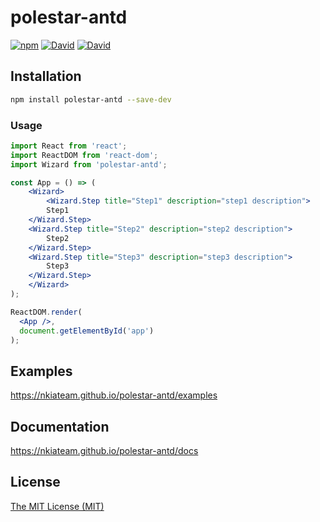 # polestar-antd
[![npm](https://img.shields.io/npm/v/polestar-antd.svg)](https://github.com/nkiateam/polestar-antd)
[![David](https://img.shields.io/david/nkiateam/polestar-antd.svg)](https://david-dm.org/nkiateam/polestar-antd)
[![David](https://img.shields.io/david/dev/nkiateam/polestar-antd.svg)](https://david-dm.org/nkiateam/polestar-antd?type=dev)

## Installation

```sh
npm install polestar-antd --save-dev
```

### Usage

```jsx
import React from 'react';
import ReactDOM from 'react-dom';
import Wizard from 'polestar-antd';

const App = () => (
    <Wizard>
        <Wizard.Step title="Step1" description="step1 description">
	    Step1
	</Wizard.Step>
	<Wizard.Step title="Step2" description="step2 description">
	    Step2
	</Wizard.Step>
	<Wizard.Step title="Step3" description="step3 description">
	    Step3
	</Wizard.Step>
    </Wizard>
);

ReactDOM.render(
  <App />,
  document.getElementById('app')
);
```

## Examples

https://nkiateam.github.io/polestar-antd/examples

## Documentation

https://nkiateam.github.io/polestar-antd/docs

## License

[The MIT License (MIT)](/LICENSE)
